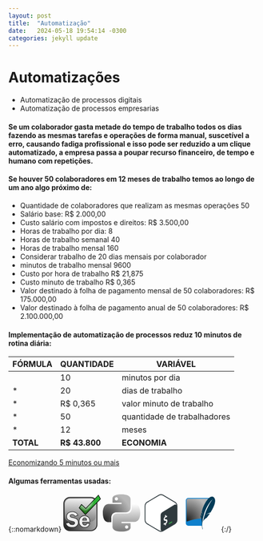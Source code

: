 ```yaml
---
layout: post
title:  "Automatização"
date:   2024-05-18 19:54:14 -0300
categories: jekyll update
---
```

# Automatizações

* Automatização de processos digitais
* Automatização de processos empresarias


#### Se um colaborador gasta metade do tempo de trabalho todos os dias fazendo as mesmas tarefas e operações de forma manual, suscetível a erro, causando fadiga profissional e isso pode ser reduzido a um clique automatizado, a empresa passa a poupar recurso financeiro, de tempo e humano com repetições.

#### Se houver 50 colaboradores em 12 meses de trabalho temos ao longo de um ano algo próximo de:

* Quantidade de colaboradores que realizam as mesmas operações 50
* Salário base: R$ 2.000,00
* Custo salário com impostos e direitos: R$ 3.500,00
* Horas de trabalho por dia: 8
* Horas de trabalho semanal 40
* Horas de trabalho mensal 160
* Considerar trabalho de 20 dias mensais por colaborador
* minutos de trabalho mensal 9600
* Custo por hora de trabalho R$ 21,875
* Custo minuto de trabalho R$ 0,365
* Valor destinado à folha de pagamento mensal de 50 colaboradores: R$ 175.000,00
* Valor destinado à folha de pagamento anual de 50 colaboradores: R$ 2.100.000,00

#### Implementação de automatização de processos reduz 10 minutos de rotina diária:

|       FÓRMULA         |QUANTIDADE                         |VARIÁVEL                         |
|----------------|-------------------------------|-----------------------------|
| |10            |minutos por dia            |
|*          |20            |dias de trabalho           |
|*          |R$ 0,365|valor minuto de trabalho|
|*          |50|quantidade de trabalhadores|
|*          |12|meses|
|**TOTAL**          |**R$ 43.800**|**ECONOMIA**|


[Economizando 5 minutos ou mais](https://www.linkedin.com/feed/update/urn:li:activity:7120866678652952576)


#### Algumas ferramentas usadas:

{::nomarkdown}
<svg height="75" preserveAspectRatio="xMidYMid" viewBox="0 0 256 249" width="75" xmlns="http://www.w3.org/2000/svg" xmlns:xlink="http://www.w3.org/1999/xlink"><radialGradient id="a" cx="3.684695%" cy="93.523026%" r="105.029056%"><stop offset="0" stop-color="#212121"/><stop offset="1" stop-color="#b8b8b8"/></radialGradient><linearGradient id="b" x1="50.877945%" x2="50.877945%" y1="134.661915%" y2="-.000001%"><stop offset="0" stop-color="#4b4b4b"/><stop offset="1" stop-color="#fff"/></linearGradient><linearGradient id="c" x1="31.39467%" x2="56.461995%" y1="83.962295%" y2="29.27916%"><stop offset="0" stop-color="#26761e"/><stop offset="1" stop-color="#2cb134" stop-opacity=".996078"/></linearGradient><radialGradient id="d" cx="30.637579%" cy="48.59125%" gradientTransform="matrix(.806967 0 0 1 .059141 0)" r="51.841565%"><stop offset="0" stop-color="#fff"/><stop offset="1" stop-color="#fff" stop-opacity="0"/></radialGradient><path d="m45.5013451 18.7741272h142.0121869c23.295892 0 42.180943 18.8850512 42.180943 42.1809425v142.0121873c0 23.295891-18.885051 42.180942-42.180943 42.180942h-142.0121869c-23.2958913 0-42.18094254-18.885051-42.18094254-42.180942v-142.0121873c0-23.2958913 18.88505124-42.1809425 42.18094254-42.1809425z" fill="url(#a)"/><path d="m45.5013451 21.9243852c-21.5560518 0-39.03068452 17.4746327-39.03068452 39.0306845v142.0121873c0 21.556052 17.47463272 39.030684 39.03068452 39.030684h142.0121869c21.556052 0 39.030685-17.474632 39.030685-39.030684v-142.0121873c0-21.5560518-17.474633-39.0306845-39.030685-39.0306845zm0-6.3005161h142.0121869c25.035731 0 45.331201 20.2954699 45.331201 45.3312006v142.0121873c0 25.035731-20.29547 45.3312-45.331201 45.3312h-142.0121869c-25.0357307 0-45.33120057-20.295469-45.33120057-45.3312v-142.0121873c0-25.0357307 20.29546987-45.3312006 45.33120057-45.3312006z" fill="#2b2b2b"/><path d="m46.5611562 27.0960173h139.0630528c19.997863 0 36.209335 16.2114716 36.209335 36.2093352v84.2722565c0 19.997863-16.211472 36.209335-36.209335 36.209335h-139.0630528c-19.9978637 0-36.2093353-16.211472-36.2093353-36.209335v-84.2722565c0-19.9978636 16.2114716-36.2093352 36.2093353-36.2093352z" fill="url(#b)" opacity=".81"/><path d="m99.5180603 140.180955-20.7830649 6.953159c-2.8016973-8.252017-8.7360743-12.378063-17.8031416-12.37815-9.6784222.000087-14.5176116 3.132824-14.5175826 9.398223-.000029 2.496084.9041326 4.610043 2.7124956 6.341895 1.8082978 1.73199 5.8961362 3.234685 12.263537 4.508091 10.6461709 2.139498 18.4398139 4.304396 23.3809507 6.494706 4.9409991 2.190433 9.1052465 5.717946 12.4927602 10.582555 3.3873543 4.864709 5.0810713 10.302428 5.0811543 16.313178-.000083 9.423718-3.629475 17.573933-10.8881866 24.450668-7.2588601 6.876751-18.019688 10.315124-32.2825198 10.315124-10.6971971 0-19.8025161-2.432329-27.3159785-7.296996-7.513495-4.864652-12.4672977-12.085231-14.8614228-21.66176l22.6168686-5.119359c2.5469176 9.72935 9.6274177 14.594009 21.2415149 14.593991 5.6032281.000018 9.7802139-1.082431 12.5309683-3.247354 2.7506385-2.16488 4.1259886-4.750024 4.1260501-7.755446-.0000615-3.0563-1.2480634-5.424959-3.744009-7.105974-2.4960616-1.680946-7.3097813-3.260049-14.4411737-4.737318-13.2950794-2.750656-22.7697045-6.507396-28.4239009-11.270228-5.6542252-4.762729-8.4813306-11.728616-8.481327-20.897678-.0000036-9.270795 3.3746955-17.089908 10.1241048-23.45736 6.7493802-6.367259 15.9056384-9.550936 27.4687963-9.551041 20.4773712.000105 33.6450589 8.175789 39.5031066 24.527074zm81.8833777 46.609084h-49.665416c-.050968 1.375382-.076438 2.572445-.076409 3.591191-.000029 5.501425 1.464465 9.652941 4.393482 12.454559 2.928948 2.801654 6.430991 4.202474 10.506146 4.202459 7.589842.000015 12.148865-4.049623 13.677091-12.148927l20.630247 1.528168c-5.756165 17.828618-17.446628 26.742915-35.071424 26.742915-7.691808 0-14.224714-1.540899-19.598737-4.622705-5.37407-3.081794-9.805749-7.577147-13.295051-13.486069-3.48932-5.908889-5.233976-12.989385-5.233969-21.241518-.000007-12.276221 3.502041-22.183823 10.506146-29.722839 7.004073-7.538881 16.007514-11.308356 27.010347-11.308432 9.933028.000076 18.452548 3.502123 25.558583 10.506142 7.105901 7.00416 10.658884 18.172499 10.658964 33.505056zm-49.741825-13.218642h27.430592c-.7132-10.595232-5.06847-15.892871-13.065823-15.892932-8.557769.000061-13.346019 5.2977-14.364769 15.892932z" fill="#eee"/><path d="m60.0149702 117.464348c-11.1259588.000101-19.8356055 3.028489-26.2264249 9.057488-6.3869284 6.025484-9.5560294 13.368231-9.556026 22.140447-.0000034 8.66415 2.6191411 15.117627 7.8372477 19.513 5.3804561 4.532246 14.5973823 8.186806 27.6247552 10.882076 7.347288 1.521991 12.3402862 3.159907 15.0852891 5.008499 2.9978492 2.019046 4.543045 4.951765 4.5431187 8.607659-.0000735 3.586855-1.6477742 6.68392-4.8168154 9.178103-3.1175278 2.453585-7.6769673 3.635146-13.650667 3.635127-11.7237399.000018-19.3596724-4.80727-22.4956248-14.264322l-19.1201499 4.327872c2.4314433 8.250921 6.9571467 14.490626 13.6027793 18.793376 7.205376 4.665192 15.9690756 7.006264 26.3320104 7.006264 13.8352673 0 24.1526885-3.296691 31.0373751-9.818964 6.9036868-6.540394 10.3227863-14.218372 10.3228653-23.136336-.000079-5.642198-1.5812688-10.718649-4.7564175-15.278602-3.2027013-4.599211-7.1101752-7.909212-11.7407222-9.962016-4.7946352-2.125369-12.4765731-4.259239-23.0023015-6.374533-6.6882933-1.337581-11.0275673-2.932703-13.1607287-4.975849-2.1646397-2.073055-3.2707634-4.659206-3.2707287-7.649441-.0000345-7.471914 5.7720886-11.208604 16.3280667-11.208699 9.1976499.000088 15.5934538 4.034051 18.8811924 11.918838l17.3400657-5.801274c-5.8738418-14.432636-18.1313767-21.598616-37.138159-21.598713zm17.5851381 31.958555-.5794659-1.706737c-2.5489648-7.507628-7.7871896-11.149656-16.0887724-11.149735-8.8009004.000079-12.7071554 2.528864-12.7071321 7.587777-.0000232 2.001904.7021776 3.643671 2.154338 5.034391 1.4833591 1.420764 5.3197628 2.83103 11.3679348 4.040596 10.7649644 2.16337 18.670304 4.359296 23.7579866 6.614567 5.2513992 2.328039 9.6724201 6.073064 13.2447794 11.203118 3.5995283 5.169421 5.4057713 10.968408 5.4058593 17.347748-.000088 9.929431-3.839772 18.551882-11.453521 25.764972-7.6330248 7.231218-18.8372623 10.811271-33.5276524 10.811271-11.0314608 0-20.4783986-2.523588-28.2999415-7.587724-7.9095585-5.121085-13.1313485-12.732278-15.6338708-22.742398l-.4490391-1.796162 26.1303572-5.914642.4434117 1.693855c2.3272378 8.890163 8.6613696 13.24203 19.4900706 13.242013 5.2327521.000017 9.027282-.983321 11.4112456-2.859569 2.3322544-1.835593 3.4352505-3.908816 3.4353001-6.332728-.0000494-2.456781-.9508593-4.261379-2.9448386-5.604321-2.2471792-1.513338-6.8816171-3.033631-13.7966817-4.466087-13.5632194-2.806133-23.2955457-6.665052-29.2234658-11.658455-6.0903607-5.130101-9.1254283-12.608396-9.1254245-22.28237-.0000038-9.769376 3.5802927-18.064855 10.6922006-24.77429 7.1079227-6.705503 16.7107915-10.04447 28.7111766-10.044579 21.2038257.000109 35.0763654 8.613427 41.207485 25.726923l.623678 1.740845zm91.8714617 5.151496c-6.767719-6.670561-14.830893-9.985019-24.287667-9.985091-10.508801.000072-19.029178 3.567302-25.683976 10.730239-6.676505 7.186395-10.022069 16.651297-10.022062 28.490566-.000007 7.94241 1.66645 14.705549 4.982451 20.320936 3.33391 5.645776 7.54236 9.914691 12.636753 12.836104 5.082827 2.914815 11.306532 4.382784 18.698086 4.382784 16.088425 0 26.857315-7.676275 32.59463-23.300487l-16.722541-1.238708c-1.992921 7.899307-7.13801 12.037988-15.107997 12.037973-4.5407.000016-8.491212-1.58019-11.757576-4.704596-3.32076-3.176322-4.952556-7.802104-4.952524-13.762838-.00003-1.043004.025905-2.261925.07765-3.658288l.064607-1.743421h49.582383c-.267832-13.950919-3.665064-24.060187-10.102217-30.405173zm-36.00149 35.80684c-.000026 5.042054 1.297164 8.719305 3.834463 11.146243 2.59151 2.478881 5.645086 3.700312 9.254701 3.700299 6.692332.000013 10.526584-3.405832 11.898014-10.674146l.299881-1.589311 24.539933 1.817775-.707597 2.191646c-5.992703 18.561246-18.367185 27.997126-36.79432 27.997126-7.992065 0-14.834172-1.61383-20.49938-4.86262-5.653753-3.242181-10.308662-7.96397-13.953352-14.136032-3.662646-6.202404-5.485499-13.60026-5.485491-22.162106-.000008-12.713171 3.65852-23.063475 10.990237-30.955122 7.353342-7.914819 16.839846-11.886537 28.336736-11.886617 10.40925.00008 19.385119 3.689712 26.829499 11.027218 7.499404 7.39203 11.198419 19.019398 11.198501 34.794437l.000009 1.810476h-49.719689c-.014787.646747-.02216 1.240402-.022145 1.780734zm-3.803363-14.999375.190741-1.983747c1.101592-11.456814 6.590864-17.53005 16.166938-17.530119 9.068137.00007 14.100765 6.121629 14.872188 17.581806l.130054 1.93206zm27.439145-3.620934c-.997929-8.392055-4.63099-12.271949-11.081467-12.271999-7.007245.000051-11.032444 3.90617-12.317197 12.271999z" fill="#232323"/><path d="m107.916027 89.7196983 42.589486 45.4287827 103.244981-106.897953-14.196493-24.98583061-86.209188 90.43001461-29.528709-27.8251252z" fill="url(#c)"/><path d="m109.578481 86.1958963 42.021625 30.5017157 98.632372-95.4245359-9.879435-18.07853393-86.777048 92.13359473-28.960849-26.689405z" fill="url(#d)"/><path d="m239.924611.25212812 16.069196 28.28178968-105.507815 109.2408502-44.872942-47.8644696 17.885224-26.8278312 29.778147 28.0601721zm-89.399578 132.27006588 100.982147-104.5550557-12.323789-21.68987163-85.770185 89.96951813-29.279272-27.5900783-13.91493 20.8723916z"/></svg> <svg height="75" preserveAspectRatio="xMidYMid" viewBox="0 0 256 255" width="75" xmlns="http://www.w3.org/2000/svg" xmlns:xlink="http://www.w3.org/1999/xlink"><linearGradient id="a" x1="12.959359%" x2="79.638833%" y1="12.039393%" y2="78.200854%"><stop offset="0" stop-color="#387eb8"/><stop offset="1" stop-color="#366994"/></linearGradient><linearGradient id="b" x1="19.127525%" x2="90.741533%" y1="20.579181%" y2="88.429037%"><stop offset="0" stop-color="#ffe052"/><stop offset="1" stop-color="#ffc331"/></linearGradient><path d="m126.915866.07227555c-64.8322829.00000462-60.7837372 28.11518925-60.7837372 28.11518925l.0722755 29.1270467h61.8678717v8.7453417h-86.4415589s-41.486166-4.7049094-41.486166 60.7114618c-.00000463 65.416358 36.2100508 63.096556 36.2100508 63.096556h21.6103896v-30.355731s-1.1648552-36.210051 35.6318464-36.210051h61.3619421s34.475438.557297 34.475438-33.3190286v-56.0135516c0-.0000047 5.234323-33.89723325-62.518352-33.89723325zm-34.1140591 19.58667415c6.1553999-.0000045 11.1304351 4.9750349 11.1304351 11.1304348.000004 6.1553999-4.9750352 11.1304348-11.1304351 11.1304348-6.1553999.0000046-11.1304348-4.9750349-11.1304348-11.1304348-.0000047-6.1553999 4.9750349-11.1304348 11.1304348-11.1304348z" fill="url(#a)"/><path d="m128.757101 254.126271c64.832302 0 60.783738-28.11519 60.783738-28.11519l-.072275-29.127046h-61.867872v-8.745342h86.441559s41.486166 4.704896 41.486166-60.711485c.000023-65.4163514-36.210051-63.0965491-36.210051-63.0965491h-21.61039v30.3557243s1.164874 36.2100508-35.631846 36.2100508h-61.361948s-34.475437-.557296-34.475437 33.319052v56.013552s-5.2343225 33.897233 62.518356 33.897233zm34.114059-19.586674c-6.155401 0-11.130434-4.975033-11.130434-11.130435 0-6.155403 4.975033-11.130435 11.130434-11.130435 6.155403 0 11.130435 4.975032 11.130435 11.130435.000023 6.155402-4.975032 11.130435-11.130435 11.130435z" fill="url(#b)"/></svg> <svg height="75" preserveAspectRatio="xMidYMid" viewBox="0 0 224 256" width="75" xmlns="http://www.w3.org/2000/svg"><path d="m207.953496 52.161792-80.636342-47.87480046c-9.583974-5.71598872-21.530609-5.71598872-31.1145833 0l-80.6524885 47.87480046c-9.7014172 5.8525698-15.60802643 16.3777426-15.54965352 27.7076416v95.7334544c-.05267495 11.324153 5.85319704 21.84188 15.54965352 27.691495l80.6363418 47.858654c9.584949 5.712453 21.529635 5.712453 31.114584 0l80.636341-47.858654c9.707613-5.848573 15.620771-16.374483 15.565801-27.707642v-95.7173074c.058373-11.329899-5.848237-21.8550718-15.549654-27.7076416z" fill="#fff"/><path d="m208.411532 52.276683-80.81395-47.98024898c-9.605084-5.72857869-21.578033-5.72857869-31.1831166 0l-80.8301327 47.98024898c-9.72278549 5.8654606-15.64240455 16.4138161-15.58390308 27.7686702v95.9443158c-.05279097 11.349096 5.86608924 21.889988 15.58390308 27.752488l80.8139505 47.964067c9.6060598 5.725035 21.5770558 5.725035 31.1831158 0l80.813951-47.964067c9.728995-5.861454 15.655177-16.41055 15.600085-27.76867v-95.9281338c.058502-11.3548541-5.861117-21.9032096-15.583903-27.7686702zm-109.1813623 194.526331-80.8139505-47.964066c-7.9861266-4.839309-12.85035986-13.511401-12.81652192-22.849279v-95.9443158c-.0370568-9.3387124 4.82800502-18.0122822 12.81652192-22.8492788l80.8139505-47.98024892c7.8651783-4.69224709 17.6703473-4.69224709 25.5355253 0l80.749222 47.98024892c6.656643 4.0318344 11.197586 10.7929253 12.411754 18.4800825-2.686247-5.7123197-8.722211-7.281994-15.761471-3.2364418l-76.396208 47.3167789c-9.531321 5.550497-16.554399 11.813012-16.570582 23.30238v94.212819c0 6.877439 2.767158 11.327547 7.039261 12.638306-1.399003.25638-2.817496.391732-4.239739.404555-4.493961-.003291-8.904176-1.21624-12.7677623-3.51154z" fill="#2f3a3e"/><path d="m187.007319 185.05984-20.086425 12.013104c-.537949.216203-.898469.728522-.920359 1.307878v5.279952c0 .645866.435959.904213.968799.597426l20.393211-12.400623c.499417-.374389.738323-1.003091.613573-1.614664v-4.634087c-.016147-.597426-.484399-.855772-.968799-.548986z" fill="#3ab14a"/><path d="m144.262952 140.831868c.645865-.322933 1.178705 0 1.194851.920358l.064587 7.007644c2.415478-1.097364 5.11027-1.424347 7.718096-.936505.500546.129173.710452.807332.516693 1.614664l-1.533932 6.151871c-.116283.464278-.356224.888359-.694305 1.227145-.118736.117149-.254907.215192-.403666.29064-.182526.09872-.393057.132861-.597426.09688-2.542857-.563107-5.204737-.135821-7.443603 1.194852-3.273668 1.474693-5.41355 4.693928-5.506006 8.283228 0 3.229329 1.614664 4.117394 7.249843 4.214274 7.443603.129173 10.672932 3.374649 10.753665 10.882839-.177224 7.837116-3.7908 15.200073-9.881746 20.134865l.129173 6.878471c-.011479.854311-.455236 1.644562-1.178705 2.099063l-4.068954 2.341264c-.645866.322933-1.178705 0-1.194852-.904212v-6.765444c-3.487675 1.453198-7.02379 1.792277-9.28432.888065-.419813-.161466-.613573-.791185-.43596-1.517784l1.469345-6.216459c.11173-.491958.364192-.940778.726599-1.291731.114938-.110097.245524-.202595.387519-.274493.210525-.094635.451488-.094635.662013 0 2.878413.780409 5.948613.391556 8.541575-1.081825 3.741777-1.804609 6.173482-5.536126 6.313338-9.687987 0-3.487675-1.921451-4.940873-6.458658-4.973166-5.861232 0-11.302651-1.130265-11.415678-9.687987.134867-7.476276 3.605579-14.500618 9.461934-19.14992l-.29064-7.039937c-.002607-.86661.443293-1.672894 1.178705-2.131357z" fill="#fff"/></svg> <svg height="75" width="75" viewBox="0 0 32 32" xmlns="http://www.w3.org/2000/svg" xmlns:xlink="http://www.w3.org/1999/xlink"><linearGradient id="a" gradientTransform="matrix(0 11.486 11.486 0 -510.889 1363.307)" gradientUnits="userSpaceOnUse" x1="-118.318" x2="-116.751" y1="45.638" y2="45.638"><stop offset="0" stop-color="#97d9f6"/><stop offset=".92" stop-color="#0f80cc"/><stop offset="1" stop-color="#0f80cc"/></linearGradient><path d="m23.192 3.242h-17.569a2.147 2.147 0 0 0 -2.141 2.141v19.376a2.147 2.147 0 0 0 2.141 2.141h11.572c-.132-5.758 1.835-16.932 5.997-23.658z" fill="#0f80cc"/><path d="m22.554 3.867h-16.931a1.518 1.518 0 0 0 -1.516 1.516v17.962a42.01 42.01 0 0 1 13.569-2.684 123.555 123.555 0 0 1 4.878-16.794z" fill="url(#a)"/><path d="m27.29 2.608c-1.2-1.073-2.66-.642-4.1.634-.213.19-.426.4-.638.625a25.4 25.4 0 0 0 -5.452 11.133 10.178 10.178 0 0 1 .634 1.822c.036.14.069.272.1.384.062.265.1.437.1.437s-.022-.083-.113-.346l-.059-.17c-.01-.027-.023-.059-.038-.094-.16-.373-.6-1.16-.8-1.5-.167.493-.315.954-.438 1.371a12.131 12.131 0 0 1 .908 2.8s-.03-.115-.171-.515a19.037 19.037 0 0 0 -.9-1.708 4.037 4.037 0 0 0 -.264 1.724 6.009 6.009 0 0 1 .493 1.383c.334 1.283.566 2.846.566 2.846s.008.1.02.263a26.145 26.145 0 0 0 .065 3.205 11.362 11.362 0 0 0 .584 3.1l.18-.1a13.859 13.859 0 0 1 -.478-4.628 35.269 35.269 0 0 1 1.938-9.688c2.01-5.308 4.8-9.568 7.35-11.6-2.326 2.1-5.474 8.9-6.417 11.418a45.656 45.656 0 0 0 -2.254 8 6.211 6.211 0 0 1 3.284-3.404s1.233-1.521 2.674-3.693a26.206 26.206 0 0 0 -2.755.733c-.7.294-.889.394-.889.394a23.939 23.939 0 0 1 4.215-2.007c2.676-4.215 5.592-10.2 2.656-12.824" fill="#003b57"/></svg>
{:/}